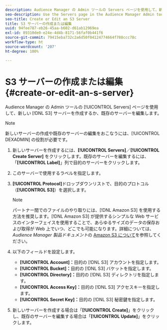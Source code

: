 ```yaml
---
description: Audience Manager の Admin ツールの Servers ページを使用して、新しい S3 サーバーを作成するか、既存のサーバーを編集します。
seo-description: Use the Servers page in the Audience Manager Admin tool to create a new S3 server or to edit an existing server.
seo-title: Create or Edit an S3 Server
title: S3 サーバーの作成または編集
uuid: 94fee787-eb26-45aa-b602-d61ab12969ea
exl-id: 89310de0-e24e-4d4b-8171-56faf0b441f6
source-git-commit: 79415eba732c2a6d50f04124774664f788ccc78c
workflow-type: ht
source-wordcount: '207'
ht-degree: 100%

---
```


# S3 サーバーの作成または編集 {#create-or-edit-an-s-server}

Audience Manager の Admin ツールの [!UICONTROL Servers] ページを使用して、新しい [!DNL S3] サーバーを作成するか、既存のサーバーを編集します。

>[!NOTE]
>
>新しいサーバーの作成や既存のサーバーの編集をおこなうには、[!UICONTROL DEXADMIN] の役割が必要です。

1. 新しいサーバーを作成するには、**[!UICONTROL Servers]**／**[!UICONTROL Create Server]** をクリックします。既存のサーバーを編集するには、「**[!UICONTROL Label]**」列で目的のサーバーをクリックします。
1. このサーバーで使用するラベルを指定します。
1. **[!UICONTROL Protocol]**&#x200B;ドロップダウンリストで、目的のプロトコル（**[!UICONTROL S3]**）を選択します。

   >[!NOTE]
   >
   >パートナー間でのファイルのやり取りには、[!DNL Amazon S3] を使用する方法を推奨します。[!DNL Amazon S3] が提供するシンプルな Web サービスのインターフェイスを使用することで、あらゆるサイズのデータの保存および取得が Web 上でいつ、どこでも可能になります。詳細については、*Audience Manager 製品ドキュメント*&#x200B;の [Amazon S3 について](https://experienceleague.adobe.com/docs/audience-manager/user-guide/reference/amazon-s3.html?lang=ja)を参照してください。

1. 以下のフィールドを設定します。

   * **[!UICONTROL Account]：**&#x200B;目的の [!DNL S3] アカウントを指定します。
   * **[!UICONTROL Bucket]：**&#x200B;目的の [!DNL S3] バケットを指定します。
   * **[!UICONTROL Directory]：**&#x200B;目的の [!DNL S3] ディレクトリを指定します。
   * **[!UICONTROL Access Key]：**&#x200B;目的の [!DNL S3] アクセスキーを指定します。
   * **[!UICONTROL Secret Key]：**&#x200B;目的の [!DNL S3] 秘密鍵を指定します。

1. 新しいサーバーを作成する場合は「**[!UICONTROL Create]**」をクリックし、既存のサーバーを編集する場合は「**[!UICONTROL Update]**」をクリックします。
